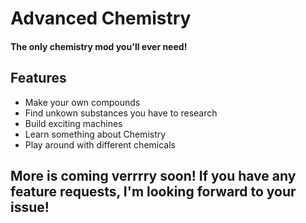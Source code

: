 # Advanced Chemistry
#### The only chemistry mod you'll ever need!

## Features
* Make your own compounds
* Find unkown substances you have to research
* Build exciting machines
* Learn something about Chemistry
* Play around with different chemicals


## More is coming verrrry soon! If you have any feature requests, I'm looking forward to your issue!